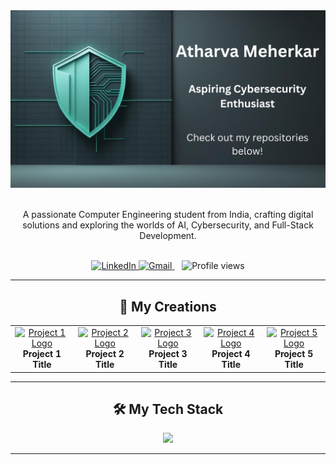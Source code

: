 <div align="center">
  <img src="Atharva Meherkar.png" alt="Hi, I'm Atharva Meherkar"/>
</div>

<div align="center">
  <br>
  <p>
    A passionate Computer Engineering student from India, crafting digital solutions and exploring the worlds of AI, Cybersecurity, and Full-Stack Development.
  </p>
  <br>
</div>

<div align="center">
  <a href="[https://www.linkedin.com/in/your-linkedin-url/](https://www.linkedin.com/in/atharva-meherkar-16119a328/)">
    <img src="https://img.shields.io/badge/LinkedIn-0077B5?style=for-the-badge&logo=linkedin&logoColor=white" alt="LinkedIn"/>
  </a>
  <a href="mailto:your.email@example.com">
    <img src="https://img.shields.io/badge/Gmail-D14836?style=for-the-badge&logo=gmail&logoColor=white" alt="Gmail"/>
  </a>
  &nbsp;&nbsp; <img src="https://komarev.com/ghpvc/?username=AtharvaMeherkar&style=for-the-badge&color=brightgreen" alt="Profile views"/>
</div>

---

<h2 align="center">🚀 My Creations</h2>

<table width="100%">
  <tr>
    <td width="20%" align="center">
      <a href="YOUR_PROJECT_LINK_HERE">
        <img src="https://placehold.co/200x200/1e1e1e/ffffff?text=Project%201" alt="Project 1 Logo"/>
      </a>
      <br>
      <b>Project 1 Title</b>
    </td>
    <td width="20%" align="center">
      <a href="YOUR_PROJECT_LINK_HERE">
        <img src="https://placehold.co/200x200/1e1e1e/ffffff?text=Project%202" alt="Project 2 Logo"/>
      </a>
      <br>
      <b>Project 2 Title</b>
    </td>
    <td width="20%" align="center">
      <a href="YOUR_PROJECT_LINK_HERE">
        <img src="https://placehold.co/200x200/1e1e1e/ffffff?text=Project%203" alt="Project 3 Logo"/>
      </a>
      <br>
      <b>Project 3 Title</b>
    </td>
    <td width="20%" align="center">
      <a href="YOUR_PROJECT_LINK_HERE">
        <img src="https://placehold.co/200x200/1e1e1e/ffffff?text=Project%204" alt="Project 4 Logo"/>
      </a>
      <br>
      <b>Project 4 Title</b>
    </td>
    <td width="20%" align="center">
      <a href="YOUR_PROJECT_LINK_HERE">
        <img src="https://placehold.co/200x200/1e1e1e/ffffff?text=Project%205" alt="Project 5 Logo"/>
      </a>
      <br>
      <b>Project 5 Title</b>
    </td>
  </tr>
</table>

---

<h2 align="center">🛠️ My Tech Stack</h2>

<p align="center">
  <a href="https://skillicons.dev">
    <img src="https://skillicons.dev/icons?i=python,flask,nodejs,react,js,html,css,git,docker,aws&perline=5" />
  </a>
</p>

---
